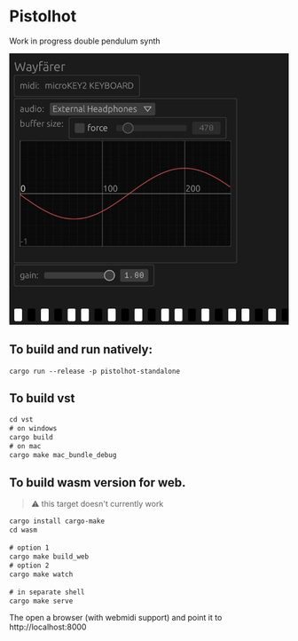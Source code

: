 # Pistolhot

Work in progress double pendulum synth

![screenshot](docs/screenshot.jpg)

## To build and run natively:
```
cargo run --release -p pistolhot-standalone
```

## To build vst
```
cd vst
# on windows
cargo build
# on mac
cargo make mac_bundle_debug
```

## To build wasm version for web.
> :warning: this target doesn't currently work
```
cargo install cargo-make
cd wasm

# option 1
cargo make build_web
# option 2
cargo make watch

# in separate shell
cargo make serve
```
 
The open a browser (with webmidi support) and point it to http://localhost:8000
